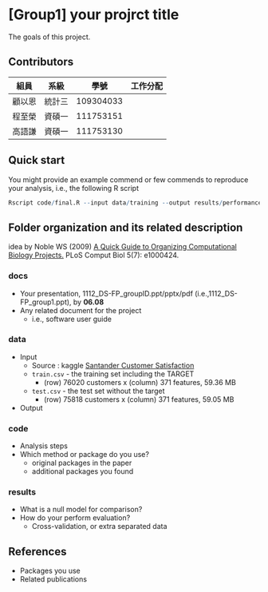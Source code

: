 # [Group1] your projrct title
The goals of this project.

## Contributors
|組員|系級|學號|工作分配|
|-|-|-|-|
|顧以恩|統計三|109304033|| 
|程至榮|資碩一|111753151||
|高語謙|資碩一|111753130||

## Quick start
You might provide an example commend or few commends to reproduce your analysis, i.e., the following R script
```R
Rscript code/final.R --input data/training --output results/performance.tsv
```

## Folder organization and its related description
idea by Noble WS (2009) [A Quick Guide to Organizing Computational Biology Projects.](https://journals.plos.org/ploscompbiol/article?id=10.1371/journal.pcbi.1000424) PLoS Comput Biol 5(7): e1000424.

### docs
* Your presentation, 1112_DS-FP_groupID.ppt/pptx/pdf (i.e.,1112_DS-FP_group1.ppt), by **06.08**
* Any related document for the project
  * i.e., software user guide

### data
* Input
  * Source : kaggle [Santander Customer Satisfaction](https://www.kaggle.com/c/santander-customer-satisfaction)
  * `train.csv` -  the training set including the TARGET
    * (row) 76020 customers x (column) 371 features, 59.36 MB
  * `test.csv` - the test set without the target
    * (row) 75818 customers x (column) 371 features, 59.05 MB
* Output

### code
* Analysis steps
* Which method or package do you use? 
  * original packages in the paper
  * additional packages you found

### results
* What is a null model for comparison?
* How do your perform evaluation?
  * Cross-validation, or extra separated data

## References
* Packages you use
* Related publications
